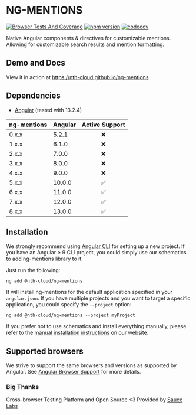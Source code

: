 # NG-MENTIONS

[![Browser Tests And Coverage](https://github.com/nth-cloud/ng-mentions/actions/workflows/browser-tests.yml/badge.svg)](https://github.com/nth-cloud/ng-mentions/actions/workflows/browser-tests.yml)
[![npm version](https://badge.fury.io/js/%40nth-cloud%2Fng-mentions.svg)](https://badge.fury.io/js/%40nth-cloud%2Fng-mentions)
[![codecov](https://codecov.io/gh/nth-cloud/ng-mentions/branch/master/graph/badge.svg)](https://codecov.io/gh/nth-cloud/ng-mentions)

<!-- [![Sauce Test Status](https://saucelabs.com/browser-matrix/ng-mentions.svg)](https://saucelabs.com/u/ng-mentions) -->

Native Angular components & directives for customizable mentions. Allowing for customizable search results and mention formatting.

## Demo and Docs

View it in action at https://nth-cloud.github.io/ng-mentions

## Dependencies
* [Angular](https://angular.io) (tested with 13.2.4)

| ng-mentions | Angular | Active Support |
|-------------|---------|:---------:|
| 0.x.x       | 5.2.1   | :x: |
| 1.x.x       | 6.1.0   | :x: |
| 2.x.x       | 7.0.0   | :x: |
| 3.x.x       | 8.0.0   | :x: |
| 4.x.x       | 9.0.0   | :x: |
| 5.x.x       | 10.0.0  | :white_check_mark: |
| 6.x.x       | 11.0.0  | :white_check_mark: |
| 7.x.x       | 12.0.0  | :white_check_mark: |
| 8.x.x       | 13.0.0  | :white_check_mark: |

## Installation

We strongly recommend using [Angular CLI](https://cli.angular.io) for setting up a new project. If you have an Angular &ge; 9 CLI project, you could simply use our schematics to add ng-mentions library to it.

Just run the following:

```shell
ng add @nth-cloud/ng-mentions
```

It will install ng-mentions for the default application specified in your `angular.json`.
If you have multiple projects and you want to target a specific application, you could specify the `--project` option:

```shell
ng add @nth-cloud/ng-mentions --project myProject
```

If you prefer not to use schematics and install everything manually, please refer to the
[manual installation instructions](https://nth-cloud.github.io/ng-mentions/#/home) on our website.

## Supported browsers
We strive to support the same browsers and versions as supported by Angular.
See [Angular Browser Support](https://github.com/angular/angular/blob/master/README.md) for more details.

### Big Thanks

Cross-browser Testing Platform and Open Source <3 Provided by [Sauce Labs](https://saucelabs.com)

